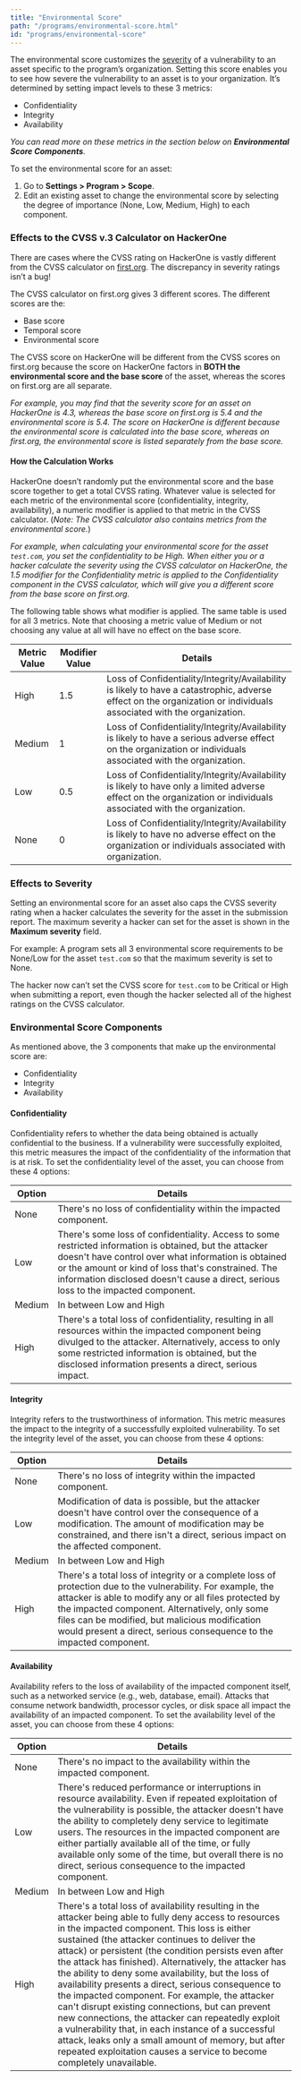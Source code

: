 ```yaml
---
title: "Environmental Score"
path: "/programs/environmental-score.html"
id: "programs/environmental-score"
---
```


The environmental score customizes the [severity](severity.html) of a vulnerability to an asset specific to the program’s organization. Setting this score enables you to see how severe the vulnerability to an asset is to your organization. It’s determined by setting impact levels to these 3 metrics:
* Confidentiality
* Integrity
* Availability

<i>You can read more on these metrics in the section below on <b>Environmental Score Components</b>.</i>

To set the environmental score for an asset:
1. Go to <b>Settings > Program > Scope</b>.
2. Edit an existing asset to change the environmental score by selecting the degree of importance (None, Low, Medium, High) to each component.

### Effects to the CVSS v.3 Calculator on HackerOne
There are cases where the CVSS rating on HackerOne is vastly different from the CVSS calculator on [first.org](https://www.first.org/cvss/calculator/3.0). The discrepancy in severity ratings isn’t a bug!

The CVSS calculator on first.org gives 3 different scores. The different scores are the:
* Base score
* Temporal score
* Environmental score

The CVSS score on HackerOne will be different from the CVSS scores on first.org because the score on HackerOne factors in <b>BOTH the environmental score and the base score</b> of the asset, whereas the scores on first.org are all separate.

<i>For example, you may find that the severity score for an asset on HackerOne is 4.3, whereas the base score on first.org is 5.4 and the environmental score is 5.4. The score on HackerOne is different because the environmental score is calculated into the base score, whereas on first.org, the environmental score is listed separately from the base score.</i>

#### How the Calculation Works
HackerOne doesn’t randomly put the environmental score and the base score together to get a total CVSS rating. Whatever value is selected for each metric of the environmental score (confidentiality, integrity, availability), a numeric modifier is applied to that metric in the CVSS calculator. (<i>Note: The CVSS calculator also contains metrics from the environmental score.</i>)

<i>For example, when calculating your environmental score for the asset `test.com`, you set the confidentiality to be High. When either you or a hacker calculate the severity using the CVSS calculator on HackerOne, the 1.5 modifier for the Confidentiality metric is applied to the Confidentiality component in the CVSS calculator, which will give you a different score from the base score on first.org.</i>

The following table shows what modifier is applied. The same table is used for all 3 metrics. Note that choosing a metric value of Medium or not choosing any value at all will have no effect on the base score.

Metric Value | Modifier Value | Details
------------ | -------------- | --------
High | 1.5 | Loss of Confidentiality/Integrity/Availability is likely to have a catastrophic, adverse effect on the organization or individuals associated with the organization.
Medium | 1 | Loss of Confidentiality/Integrity/Availability is likely to have a serious adverse effect on the organization or individuals associated with the organization.
Low | 0.5 | Loss of Confidentiality/Integrity/Availability is likely to have only a limited adverse effect on the organization or individuals associated with the organization.
None | 0 | Loss of Confidentiality/Integrity/Availability is likely to have no adverse effect on the organization or individuals associated with organization.

### Effects to Severity
Setting an environmental score for an asset also caps the CVSS severity rating when a hacker calculates the severity for the asset in the submission report. The maximum severity a hacker can set for the asset is shown in the <b>Maximum severity</b> field.

For example: A program sets all 3 environmental score requirements to be None/Low for the asset `test.com` so that the maximum severity is set to None.

The hacker now can’t set the CVSS score for `test.com` to be Critical or High when submitting a report, even though the hacker selected all of the highest ratings on the CVSS calculator.

### Environmental Score Components
As mentioned above, the 3 components that make up the environmental score are:
* Confidentiality
* Integrity
* Availability

#### Confidentiality
Confidentiality refers to whether the data being obtained is actually confidential to the business. If a vulnerability were successfully exploited, this metric measures the impact of the confidentiality of the information that is at risk. To set the confidentiality level of the asset, you can choose from these 4 options:

Option | Details
------ | --------
None | There's no loss of confidentiality within the impacted component.
Low | There's some loss of confidentiality. Access to some restricted information is obtained, but the attacker doesn't have control over what information is obtained or the amount or kind of loss that's constrained. The information disclosed doesn't cause a direct, serious loss to the impacted component.
Medium | In between Low and High
High | There's a total loss of confidentiality, resulting in all resources within the impacted component being divulged to the attacker. Alternatively, access to only some restricted information is obtained, but the disclosed information presents a direct, serious impact.

#### Integrity
Integrity refers to the trustworthiness of information. This metric measures the impact to the integrity of a successfully exploited vulnerability. To set the integrity level of the asset, you can choose from these 4 options:

Option | Details
------ | --------
None | There's no loss of integrity within the impacted component.
Low | Modification of data is possible, but the attacker doesn't have control over the consequence of a modification. The amount of modification may be constrained, and there isn't a direct, serious impact on the affected component.
Medium | In between Low and High
High | There's a total loss of integrity or a complete loss of protection due to the vulnerability. For example, the attacker is able to modify any or all files protected by the impacted component. Alternatively, only some files can be modified, but malicious modification would present a direct, serious consequence to the impacted component.

#### Availability
Availability refers to the loss of availability of the impacted component itself, such as a networked service (e.g., web, database, email). Attacks that consume network bandwidth, processor cycles, or disk space all impact the availability of an impacted component.  To set the availability level of the asset, you can choose from these 4 options:

Option | Details
------ | --------
None | There's no impact to the availability within the impacted component.
Low | There's reduced performance or interruptions in resource availability. Even if repeated exploitation of the vulnerability is possible, the attacker doesn't have the ability to completely deny service to legitimate users. The resources in the impacted component are either partially available all of the time, or fully available only some of the time, but overall there is no direct, serious consequence to the impacted component.
Medium | In between Low and High
High | There's a total loss of availability resulting in the attacker being able to fully deny access to resources in the impacted component. This loss is either sustained (the attacker continues to deliver the attack) or persistent (the condition persists even after the attack has finished). Alternatively, the attacker has the ability to deny some availability, but the loss of availability presents a direct, serious consequence to the impacted component. For example, the attacker can't disrupt existing connections, but can prevent new connections, the attacker can repeatedly exploit a vulnerability that, in each instance of a successful attack, leaks only a small amount of memory, but after repeated exploitation causes a service to become completely unavailable.
